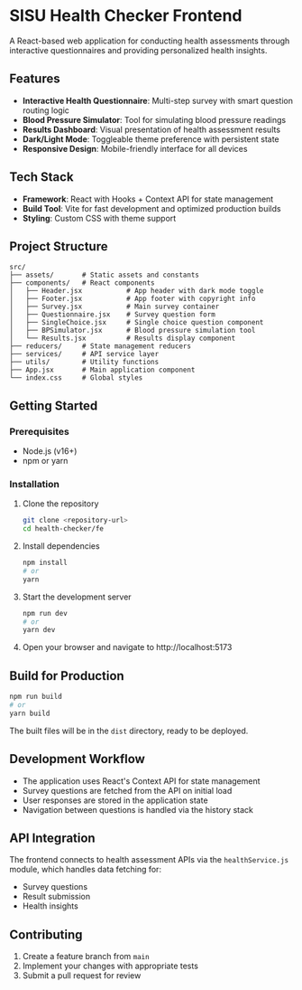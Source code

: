 # SISU Health Checker Frontend

A React-based web application for conducting health assessments through interactive questionnaires and providing personalized health insights.

## Features

- **Interactive Health Questionnaire**: Multi-step survey with smart question routing logic
- **Blood Pressure Simulator**: Tool for simulating blood pressure readings
- **Results Dashboard**: Visual presentation of health assessment results
- **Dark/Light Mode**: Toggleable theme preference with persistent state
- **Responsive Design**: Mobile-friendly interface for all devices

## Tech Stack

- **Framework**: React with Hooks + Context API for state management
- **Build Tool**: Vite for fast development and optimized production builds
- **Styling**: Custom CSS with theme support

## Project Structure

```
src/
├── assets/       # Static assets and constants
├── components/   # React components
│   ├── Header.jsx           # App header with dark mode toggle
│   ├── Footer.jsx           # App footer with copyright info
│   ├── Survey.jsx           # Main survey container
│   ├── Questionnaire.jsx    # Survey question form
│   ├── SingleChoice.jsx     # Single choice question component
│   ├── BPSimulator.jsx      # Blood pressure simulation tool
│   └── Results.jsx          # Results display component
├── reducers/     # State management reducers
├── services/     # API service layer
├── utils/        # Utility functions
├── App.jsx       # Main application component
└── index.css     # Global styles
```

## Getting Started

### Prerequisites

- Node.js (v16+)
- npm or yarn

### Installation

1. Clone the repository
   ```bash
   git clone <repository-url>
   cd health-checker/fe
   ```

2. Install dependencies
   ```bash
   npm install
   # or
   yarn
   ```

3. Start the development server
   ```bash
   npm run dev
   # or
   yarn dev
   ```

4. Open your browser and navigate to http://localhost:5173

## Build for Production

```bash
npm run build
# or
yarn build
```

The built files will be in the `dist` directory, ready to be deployed.

## Development Workflow

- The application uses React's Context API for state management
- Survey questions are fetched from the API on initial load
- User responses are stored in the application state
- Navigation between questions is handled via the history stack

## API Integration

The frontend connects to health assessment APIs via the `healthService.js` module, which handles data fetching for:

- Survey questions
- Result submission
- Health insights

## Contributing

1. Create a feature branch from `main`
2. Implement your changes with appropriate tests
3. Submit a pull request for review

